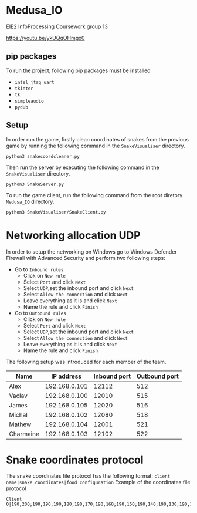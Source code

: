 # Medusa_IO
EIE2 InfoProcessing Coursework group 13

https://youtu.be/ykUQqOHmgx0

## pip packages
To run the project, following pip packages must be installed
- `intel_jtag_uart`
- `tkinter`
- `tk`
- `simpleaudio`
- `pydub`

## Setup
In order run the game, firstly clean coordinates of snakes from the previous game by running the following command in the `SnakeVisualiser` directory.

````shell
python3 snakecoordcleaner.py
````

Then run the server by executing the following command in the `SnakeVisualiser` directory.

````shell
python3 SnakeServer.py
````

To run the game client, run the following command from the root diretory `Medusa_IO` directory.

````shell
python3 SnakeVisualiser/SnakeClient.py
````

# Networking allocation UDP

In order to setup the networking on Windows go to Windows Defender Firewall with Advanced Security and perform two following steps:

- Go to `Inbound rules`
  - Click on `New rule`
  - Select `Port` and click `Next`
  - Select `UDP`,set the inbound port and click `Next`
  - Select `Allow the connection` and click `Next`
  - Leave everything as it is and click `Next`
  - Name the rule and click `Finish`
- Go to `Outbound rules`
  - Click on `New rule`
  - Select `Port` and click `Next`
  - Select `UDP`,set the inbound port and click `Next`
  - Select `Allow the connection` and click `Next`
  - Leave everything as it is and click `Next`
  - Name the rule and click `Finish`

The following setup was introduced for each member of the team. 

| Name   | IP address    | Inbound port | Outbound port |
|--------|---------------|--------------|---------------|
| Alex   | 192.168.0.101 | 12112        | 512           |
| Vaclav | 192.168.0.100 | 12010        | 515           |
| James  | 192.168.0.105 | 12020        | 516           |
| Michal | 192.168.0.102 | 12080        | 518           |
| Mathew | 192.168.0.104 | 12001        | 521           |
| Charmaine | 192.168.0.103 | 12102        | 522           |

# Snake coordinates protocol

The snake coordinates file protocol has the following format: `client name|snake coordinates|food configuration`
Example of the coordinates file protocol
````
Client 0|190,200;190,190;190,180;190,170;190,160;190,150;190,140;190,130;190,120;190,110;|0,0,0,0,0
````
